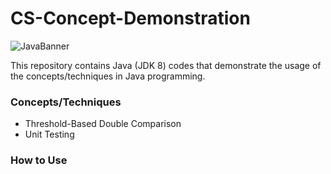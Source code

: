 # CS-Concept-Demonstration
![JavaBanner](META/JavaBanner.png)

This repository contains Java (JDK 8) codes that demonstrate the usage of the concepts/techniques in Java programming.

### Concepts/Techniques
  - Threshold-Based Double Comparison
  - Unit Testing

### How to Use
